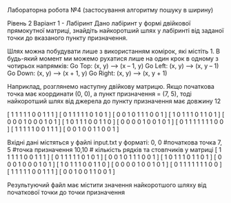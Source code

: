 Лабораторна робота №4 (застосування алгоритму пошуку в ширину)

Рівень 2
Варіант 1 - Лабіринт
Дано лабіринт у формі двійкової прямокутної матриці, знайдіть найкоротший шлях у лабіринті від заданої точки до вказаного пункту призначення.

Шлях можна побудувати лише з використанням комірок, які містіть 1.  В будь-який момент ми можемо рухатися лише на один крок в одному з чотирьох напрямків:
Go Top: (x, y) ——> (x – 1, y)
Go Left: (x, y) ——> (x, y – 1)
Go Down: (x, y) ——> (x + 1, y)
Go Right: (x, y) ——> (x, y + 1)

Наприклад, розглянемо наступну двійкову матрицю. Якщо початкова точка  має координати (0, 0), а  пункт призначення = (7, 5), тоді найкоротший шлях від джерела до пункту призначення має довжину 12

 [ 1  1  1  1  1  0  0  1  1  1 ]
 [ 0  1  1  1  1  1  0  1  0  1 ]
 [ 0  0  1  0  1  1  1  0  0  1 ]
 [ 1  0  1  1  1  0  1  1  0  1 ]
 [ 0  0  0  1  0  0  0  1  0  1 ]
 [ 1  0  1  1  1  0  0  1  1  0 ]
 [ 0  0  0  0  1  0  0  1  0  1 ]
 [ 0  1  1  1  1  1  1  1  0  0 ]
 [ 1  1  1  1  1  0  0  1  1  1 ]
 [ 0  0  1  0  0  1  1  0  0  1 ]

Вхідні дані містяться у файлі input.txt у форматі:
0, 0 #початкова точка
7, 5 #точка призначення
10,10 # кількість рядків та стовпчиків у матриці
 [ 1  1  1  1  1  0  0  1  1  1 ]
 [ 0  1  1  1  1  1  0  1  0  1 ]
 [ 0  0  1  0  1  1  1  0  0  1 ]
 [ 1  0  1  1  1  0  1  1  0  1 ]
 [ 0  0  0  1  0  0  0  1  0  1 ]
 [ 1  0  1  1  1  0  0  1  1  0 ]
 [ 0  0  0  0  1  0  0  1  0  1 ]
 [ 0  1  1  1  1  1  1  1  0  0 ]
 [ 1  1  1  1  1  0  0  1  1  1 ]
 [ 0  0  1  0  0  1  1  0  0  1 ]


Результуючий файл має містити значення найкоротшого шляху від початкової точки до точки призначення
